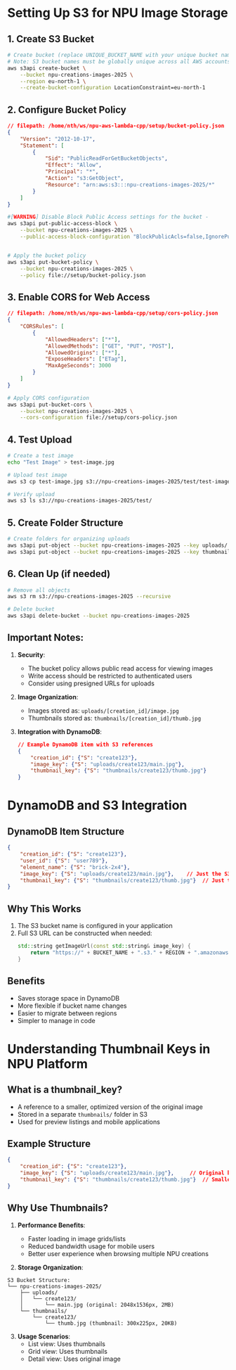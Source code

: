 # Setting Up S3 for NPU Image Storage

## 1. Create S3 Bucket
```bash
# Create bucket (replace UNIQUE_BUCKET_NAME with your unique bucket name)
# Note: S3 bucket names must be globally unique across all AWS accounts
aws s3api create-bucket \
    --bucket npu-creations-images-2025 \
    --region eu-north-1 \
    --create-bucket-configuration LocationConstraint=eu-north-1
```

## 2. Configure Bucket Policy
```json
// filepath: /home/nth/ws/npu-aws-lambda-cpp/setup/bucket-policy.json
{
    "Version": "2012-10-17",
    "Statement": [
        {
            "Sid": "PublicReadForGetBucketObjects",
            "Effect": "Allow",
            "Principal": "*",
            "Action": "s3:GetObject",
            "Resource": "arn:aws:s3:::npu-creations-images-2025/*"
        }
    ]
}
```

```bash
#[WARNING] Disable Block Public Access settings for the bucket - 
aws s3api put-public-access-block \
    --bucket npu-creations-images-2025 \
    --public-access-block-configuration "BlockPublicAcls=false,IgnorePublicAcls=false,BlockPublicPolicy=false,RestrictPublicBuckets=false"


# Apply the bucket policy
aws s3api put-bucket-policy \
    --bucket npu-creations-images-2025 \
    --policy file://setup/bucket-policy.json
```

## 3. Enable CORS for Web Access
```json
// filepath: /home/nth/ws/npu-aws-lambda-cpp/setup/cors-policy.json
{
    "CORSRules": [
        {
            "AllowedHeaders": ["*"],
            "AllowedMethods": ["GET", "PUT", "POST"],
            "AllowedOrigins": ["*"],
            "ExposeHeaders": ["ETag"],
            "MaxAgeSeconds": 3000
        }
    ]
}
```

```bash
# Apply CORS configuration
aws s3api put-bucket-cors \
    --bucket npu-creations-images-2025 \
    --cors-configuration file://setup/cors-policy.json
```

## 4. Test Upload
```bash
# Create a test image
echo "Test Image" > test-image.jpg

# Upload test image
aws s3 cp test-image.jpg s3://npu-creations-images-2025/test/test-image.jpg

# Verify upload
aws s3 ls s3://npu-creations-images-2025/test/
```

## 5. Create Folder Structure
```bash
# Create folders for organizing uploads
aws s3api put-object --bucket npu-creations-images-2025 --key uploads/
aws s3api put-object --bucket npu-creations-images-2025 --key thumbnails/
```

## 6. Clean Up (if needed)
```bash
# Remove all objects
aws s3 rm s3://npu-creations-images-2025 --recursive

# Delete bucket
aws s3api delete-bucket --bucket npu-creations-images-2025
```

## Important Notes:
1. **Security**:
   - The bucket policy allows public read access for viewing images
   - Write access should be restricted to authenticated users
   - Consider using presigned URLs for uploads

2. **Image Organization**:
   - Images stored as: `uploads/[creation_id]/image.jpg`
   - Thumbnails stored as: `thumbnails/[creation_id]/thumb.jpg`

3. **Integration with DynamoDB**:
   ```json
   // Example DynamoDB item with S3 references
   {
       "creation_id": {"S": "create123"},
       "image_key": {"S": "uploads/create123/main.jpg"},
       "thumbnail_key": {"S": "thumbnails/create123/thumb.jpg"}
   }
   ```

# DynamoDB and S3 Integration

## DynamoDB Item Structure
```json
{
    "creation_id": {"S": "create123"},
    "user_id": {"S": "user789"},
    "element_name": {"S": "brick-2x4"},
    "image_key": {"S": "uploads/create123/main.jpg"},    // Just the S3 key
    "thumbnail_key": {"S": "thumbnails/create123/thumb.jpg"}  // Just the S3 key
}
```

## Why This Works
1. The S3 bucket name is configured in your application
2. Full S3 URL can be constructed when needed:
   ```cpp
   std::string getImageUrl(const std::string& image_key) {
       return "https://" + BUCKET_NAME + ".s3." + REGION + ".amazonaws.com/" + image_key;
   }
   ```

## Benefits
- Saves storage space in DynamoDB
- More flexible if bucket name changes
- Easier to migrate between regions
- Simpler to manage in code

# Understanding Thumbnail Keys in NPU Platform

## What is a thumbnail_key?
- A reference to a smaller, optimized version of the original image
- Stored in a separate `thumbnails/` folder in S3
- Used for preview listings and mobile applications

## Example Structure
```json
{
    "creation_id": {"S": "create123"},
    "image_key": {"S": "uploads/create123/main.jpg"},     // Original high-res image
    "thumbnail_key": {"S": "thumbnails/create123/thumb.jpg"}  // Smaller preview image
}
```

## Why Use Thumbnails?
1. **Performance Benefits**:
   - Faster loading in image grids/lists
   - Reduced bandwidth usage for mobile users
   - Better user experience when browsing multiple NPU creations

2. **Storage Organization**:
```plaintext
S3 Bucket Structure:
└── npu-creations-images-2025/
    ├── uploads/
    │   └── create123/
    │       └── main.jpg (original: 2048x1536px, 2MB)
    └── thumbnails/
        └── create123/
            └── thumb.jpg (thumbnail: 300x225px, 20KB)
```

3. **Usage Scenarios**:
   - List view: Uses thumbnails
   - Grid view: Uses thumbnails
   - Detail view: Uses original image